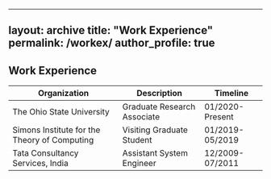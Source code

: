 
---
layout: archive
title: "Work Experience"
permalink: /workex/
author_profile: true
---

## Work Experience

Organization | Description | Timeline
-------|-------------|-----------
The Ohio State University | Graduate Research Associate  | 01/2020-Present
Simons Institute for the Theory of Computing | Visiting Graduate Student | 01/2019-05/2019
Tata Consultancy Services, India | Assistant System Engineer | 12/2009-07/2011
